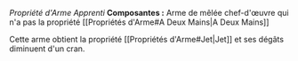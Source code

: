 _Propriété d'Arme Apprenti_
__Composantes :__ Arme de mêlée chef-d'œuvre qui n'a pas la propriété [[Propriétés d'Arme#A Deux Mains|A Deux Mains]]

Cette arme obtient la propriété [[Propriétés d'Arme#Jet|Jet]] et ses dégâts diminuent d'un cran.
